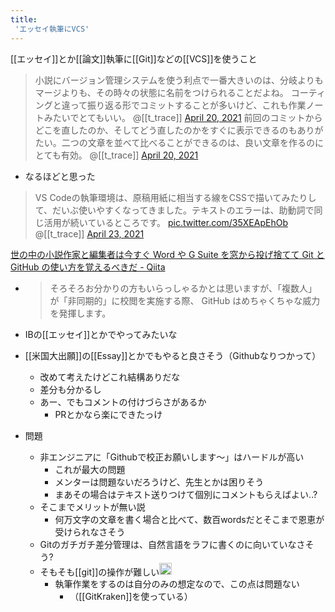 ```yaml
---
title:
 'エッセイ執筆にVCS'
---
```


[[エッセイ]]とか[[論文]]執筆に[[Git]]などの[[VCS]]を使うこと

>  小説にバージョン管理システムを使う利点で一番大きいのは、分岐よりもマージよりも、その時々の状態に名前をつけられることだよね。
>  コーティングと違って振り返る形でコミットすることが多いけど、これも作業ノートみたいでとてもいい。
>  	@[[t_trace]] [April 20, 2021](https://twitter.com/t_trace/status/1384481730455814144?ref_src=twsrc%5Etfw)
>  前回のコミットからどこを直したのか、そしてどう直したのかをすぐに表示できるのもありがたい。二つの文章を並べて比べることができるのは、良い文章を作るのにとても有効。
>  	@[[t_trace]] [April 20, 2021](https://twitter.com/t_trace/status/1384481731701469190?ref_src=twsrc%5Etfw)
- なるほどと思った

>  VS Codeの執筆環境は、原稿用紙に相当する線をCSSで描いてみたりして、だいぶ使いやすくなってきました。テキストのエラーは、助動詞で同じ活用が続いているところです。 [pic.twitter.com/35XEApEhOb](https://t.co/35XEApEhOb)
>  	@[[t_trace]] [April 23, 2021](https://twitter.com/t_trace/status/1385513411862171652?ref_src=twsrc%5Etfw)

[世の中の小説作家と編集者は今すぐ Word や G Suite を窓から投げ捨てて Git と GitHub の使い方を覚えるべきだ - Qiita](https://qiita.com/ktkraoichi/items/f6ad43c2da0b3136d6be)
- > そろそろお分かりの方もいらっしゃるかとは思いますが、「複数人」が「非同期的」に校閲を実施する際、 GitHub はめちゃくちゃな威力を発揮します。


- IBの[[エッセイ]]とかでやってみたいな
- [[米国大出願]]の[[Essay]]とかでもやると良さそう（Githubなりつかって）
    - 改めて考えたけどこれ結構ありだな
    - 差分も分かるし
    - あー、でもコメントの付けづらさがあるか
        - PRとかなら楽にできたっけ

- 問題
    - 非エンジニアに「Githubで校正お願いします〜」はハードルが高い
        - これが最大の問題
        - メンターは問題ないだろうけど、先生とかは困りそう
        - まあその場合はテキスト送りつけて個別にコメントもらえばよい..?
    - そこまでメリットが無い説
        - 何万文字の文章を書く場合と比べて、数百wordsだとそこまで恩恵が受けられなさそう
    - Gitのガチガチ差分管理は、自然言語をラフに書くのに向いていなさそう?
    - そもそも[[git]]の操作が難しい<img src='https://scrapbox.io/api/pages/blu3mo-public/takker/icon' alt='takker.icon' height="19.5"/>
        - 執筆作業をするのは自分のみの想定なので、この点は問題ない
            - （[[GitKraken]]を使っている）
